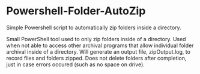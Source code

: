 # Powershell-Folder-AutoZip
Simple Powershell script to automatically zip folders inside a directory.

Small PowerShell tool used to only zip folders inside of a directory.
Used when not able to access other archival programs that allow individual folder archival inside of a directory.
Will generate an output file, zipOutput.log, to record files and folders zipped.
Does not delete folders after completion, just in case errors occured (such as no space on drive).
